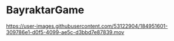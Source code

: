 # BayraktarGame

https://user-images.githubusercontent.com/53122904/184951601-309786e1-d0f5-4099-ae5c-d3bbd7e87839.mov

